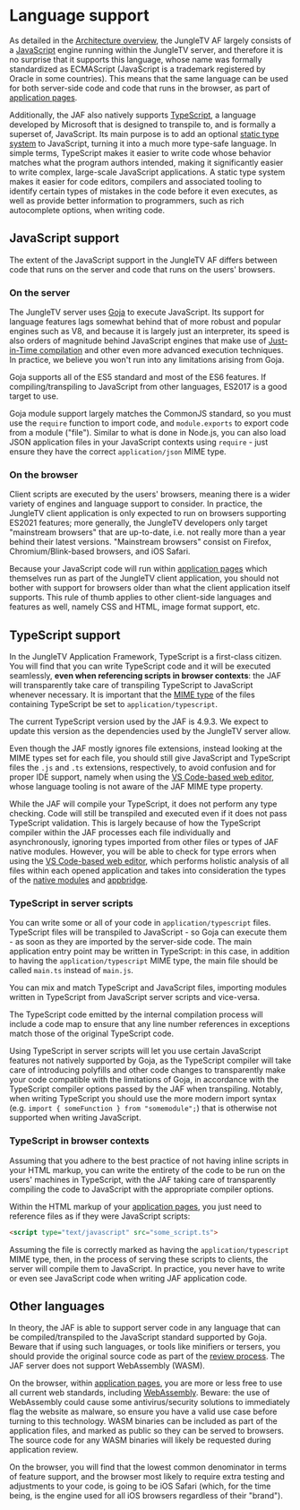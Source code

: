 # Language support

As detailed in the [Architecture overview](./architecture.md), the JungleTV AF largely consists of a [JavaScript](https://developer.mozilla.org/en-US/docs/Web/javascript) engine running within the JungleTV server, and therefore it is no surprise that it supports this language, whose name was formally standardized as ECMAScript (JavaScript is a trademark registered by Oracle in some countries).
This means that the same language can be used for both server-side code and code that runs in the browser, as part of [application pages](./pages.md).

Additionally, the JAF also natively supports [TypeScript](https://www.typescriptlang.org/), a language developed by Microsoft that is designed to transpile to, and is formally a superset of, JavaScript.
Its main purpose is to add an optional [static type system](https://en.wikipedia.org/wiki/Type_system#STATIC) to JavaScript, turning it into a much more type-safe language.
In simple terms, TypeScript makes it easier to write code whose behavior matches what the program authors intended, making it significantly easier to write complex, large-scale JavaScript applications.
A static type system makes it easier for code editors, compilers and associated tooling to identify certain types of mistakes in the code before it even executes, as well as provide better information to programmers, such as rich autocomplete options, when writing code.

## JavaScript support

The extent of the JavaScript support in the JungleTV AF differs between code that runs on the server and code that runs on the users' browsers.

### On the server
The JungleTV server uses [Goja](https://github.com/dop251/goja) to execute JavaScript.
Its support for language features lags somewhat behind that of more robust and popular engines such as V8, and because it is largely just an interpreter, its speed is also orders of magnitude behind JavaScript engines that make use of [Just-in-Time compilation](https://en.wikipedia.org/wiki/Just-in-time_compilation) and other even more advanced execution techniques.
In practice, we believe you won't run into any limitations arising from Goja.

Goja supports all of the ES5 standard and most of the ES6 features.
If compiling/transpiling to JavaScript from other languages, ES2017 is a good target to use.

Goja module support largely matches the CommonJS standard, so you must use the `require` function to import code, and `module.exports` to export code from a module ("file").
Similar to what is done in Node.js, you can also load JSON application files in your JavaScript contexts using `require` - just ensure they have the correct `application/json` MIME type.

### On the browser
Client scripts are executed by the users' browsers, meaning there is a wider variety of engines and language support to consider.
In practice, the JungleTV client application is only expected to run on browsers supporting ES2021 features; more generally, the JungleTV developers only target "mainstream browsers" that are up-to-date, i.e. not really more than a year behind their latest versions.
"Mainstream browsers" consist on Firefox, Chromium/Blink-based browsers, and iOS Safari.

Because your JavaScript code will run within [application pages](./pages.md) which themselves run as part of the JungleTV client application, you should not bother with support for browsers older than what the client application itself supports.
This rule of thumb applies to other client-side languages and features as well, namely CSS and HTML, image format support, etc.

## TypeScript support

In the JungleTV Application Framework, TypeScript is a first-class citizen.
You will find that you can write TypeScript code and it will be executed seamlessly, **even when referencing scripts in browser contexts**: the JAF will transparently take care of transpiling TypeScript to JavaScript whenever necessary.
It is important that the [MIME type](./applications_and_files.md#application-properties) of the files containing TypeScript be set to `application/typescript`.

The current TypeScript version used by the JAF is 4.9.3.
We expect to update this version as the dependencies used by the JungleTV server allow.

Even though the JAF mostly ignores file extensions, instead looking at the MIME types set for each file, you should still give JavaScript and TypeScript files the `.js` and `.ts` extensions, respectively, to avoid confusion and for proper IDE support, namely when using the [VS Code-based web editor](./environments_editors.md#vs-code-based-web-editor), whose language tooling is not aware of the JAF MIME type property.

While the JAF will compile your TypeScript, it does not perform any type checking.
Code will still be transpiled and executed even if it does not pass TypeScript validation.
This is largely because of how the TypeScript compiler within the JAF processes each file individually and asynchronously, ignoring types imported from other files or types of JAF native modules.
However, you will be able to check for type errors when using the [VS Code-based web editor](./environments_editors.md#vs-code-based-web-editor), which performs holistic analysis of all files within each opened application and takes into consideration the types of the [native modules](../reference/server/README.md) and [appbridge](../reference/appbridge/README.md).

### TypeScript in server scripts

You can write some or all of your code in `application/typescript` files.
TypeScript files will be transpiled to JavaScript - so Goja can execute them - as soon as they are imported by the server-side code.
The main application entry point may be written in TypeScript: in this case, in addition to having the `application/typescript` MIME type, the main file should be called `main.ts` instead of `main.js`.

You can mix and match TypeScript and JavaScript files, importing modules written in TypeScript from JavaScript server scripts and vice-versa.

The TypeScript code emitted by the internal compilation process will include a code map to ensure that any line number references in exceptions match those of the original TypeScript code.

Using TypeScript in server scripts will let you use certain JavaScript features not natively supported by Goja, as the TypeScript compiler will take care of introducing polyfills and other code changes to transparently make your code compatible with the limitations of Goja, in accordance with the TypeScript compiler options passed by the JAF when transpiling.
Notably, when writing TypeScript you should use the more modern import syntax (e.g. `import { someFunction } from "somemodule";`) that is otherwise not supported when writing JavaScript.

### TypeScript in browser contexts

Assuming that you adhere to the best practice of not having inline scripts in your HTML markup, you can write the entirety of the code to be run on the users' machines in TypeScript, with the JAF taking care of transparently compiling the code to JavaScript with the appropriate compiler options.

Within the HTML markup of your [application pages](./pages.md), you just need to reference files as if they were JavaScript scripts:

```html
<script type="text/javascript" src="some_script.ts">
```

Assuming the file is correctly marked as having the `application/typescript` MIME type, then, in the process of serving these scripts to clients, the server will compile them to JavaScript.
In practice, you never have to write or even see JavaScript code when writing JAF application code.

## Other languages

In theory, the JAF is able to support server code in any language that can be compiled/transpiled to the JavaScript standard supported by Goja.
Beware that if using such languages, or tools like minifiers or tersers, you should provide the original source code as part of the [review process](./review_deployment.md).
The JAF server does not support WebAssembly (WASM).

On the browser, within [application pages](./pages.md), you are more or less free to use all current web standards, including [WebAssembly](https://developer.mozilla.org/en-US/docs/WebAssembly).
Beware: the use of WebAssembly could cause some antivirus/security solutions to immediately flag the website as malware, so ensure you have a valid use case before turning to this technology.
WASM binaries can be included as part of the application files, and marked as public so they can be served to browsers.
The source code for any WASM binaries will likely be requested during application review.

On the browser, you will find that the lowest common denominator in terms of feature support, and the browser most likely to require extra testing and adjustments to your code, is going to be iOS Safari (which, for the time being, is the engine used for all iOS browsers regardless of their "brand").